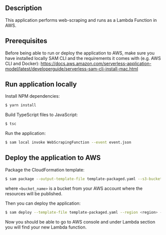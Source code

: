 ## Description
This application performs web-scraping and runs as a Lambda Function in AWS.

## Prerequisites
Before being able to run or deploy the application to AWS, make sure you have installed locally SAM CLI and the requirements it comes with (e.g. AWS CLI and Docker):
https://docs.aws.amazon.com/serverless-application-model/latest/developerguide/serverless-sam-cli-install-mac.html

## Run application locally
Install NPM dependencies:

```bash
$ yarn install
```

Build TypeScript files to JavaScript:

```bash
$ tsc
```

Run the application:

```bash
$ sam local invoke WebScrapingFunction --event event.json
```
## Deploy the application to AWS
Package the CloudFormation template:
```bash
$ sam package --output-template-file template-packaged.yaml --s3-bucket <bucket_name> --region <region>
```
where `<bucket_name>` is a bucket from your AWS account where the resources will be published.

Then you can deploy the application:
```bash
$ sam deploy --template-file template-packaged.yaml --region <region> --capabilities CAPABILITY_IAM --stack-name web-scraping-lambda
```

Now you should be able to go to AWS console and under Lambda section you will find your new Lambda function.